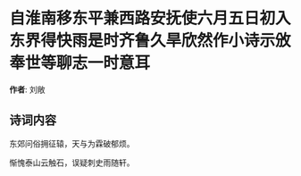 # 自淮南移东平兼西路安抚使六月五日初入东界得快雨是时齐鲁久旱欣然作小诗示攽奉世等聊志一时意耳

**作者**: 刘敞

## 诗词内容

东郊问俗拥征辕，天与为霖破郁烦。

惭愧泰山云触石，误疑刺史雨随轩。

